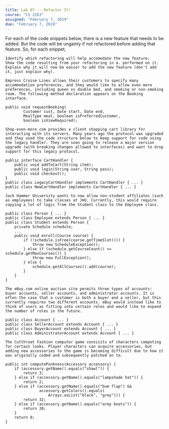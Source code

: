 ```yaml
---
title: Lab 07 -- Refactor It!
course: "CS 2263"
assigned: "February 7, 2019"
due: "February 7, 2019"
...
```


For each of the code snippets below, there is a new feature that needs to be added. But the code will be ungainly if not refactored before adding that feature. So, for each snippet,

    Identify which refactoring will help accomodate the new feature;
    Show the code resulting from your refactoring in a. performed on it.
    Explain why it will now be easier to add the new feature (don't add it, just explain why).

    Empress Cruise Lines allows their customers to specify many accommodation preferences, and they would like to allow even more preferences, including queen vs double bed, and smoking or non-smoking room. The following method declaration appears on the Booking interface.

    public void requestBooking(
            Customer cust, Date start, Date end,
            MealType meal, boolean isPreferredCustomer,
            boolean isViewRequired);

    Shop-even-more.com provides a client shopping cart library for interacting with its servers. Many years ago the protocol was upgraded and they used the code structure below to keep support for code using the legacy handler. They are soon going to release a major version upgrade (with breaking changes allowed to interfaces) and want to drop support for this legacy protocol.

    public interface CartHandler {
        public void addToCart(String item);
        public void login(String user, String pass);
        public void checkout();
    }
    public class LegacyCartHandler implements CartHandler { ... }
    public class NewCartHandler implements CartHandler { ... }

    Jack Hammer University wants to now allow non-student affiliates (such as employees) to take classes at JHU. Currently, this would require copying a lot of logic from the Student class to the Employee class.

    public class Person { ... }
    public class Employee extends Person { ... }
    public class Student extends Person {
        private Schedule schedule;
        ...
        public void enroll(Course course) {
            if (!schedule.isFree(course.getTimeSlot())) {
                throw new ScheduleException();
            } else if (schedule.getCourseCount() >= schedule.getMaxCourses()) {
                throw new FullException();
            } else {
                schedule.getAllCourses().add(course);
            }
        }
    }

    The eBuy.com online auction site permits three types of accounts: buyer accounts, seller accounts, and administrator accounts. It is often the case that a customer is both a buyer and a seller, but this currently requires two different accounts. eBuy would instead like to think of users as fitting into certain roles and would like to expand the number of roles in the future.

    public class Account { ... }
    public class SellerAccount extends Account { ... }
    public class BuyerAccount extends Account { ... }
    public class AdministratorAccount extends Account { ... }

    The Cutthroat Fashion computer game consisits of characters competing for certain looks. Player characters can acquire accessories, but adding new accessories to the game is becoming difficult due to how it was originally coded and subsequently patched on to.

    public int computePunkness(Accessory accessory) {
        if (accessory.getName().equals("shawl")) {
            return 3;
        } else if (accessory.getName().equals("lampshade hat")) {
            return 2;
        } else if (accessory.getName().equals("bum flap") &&
                   accessory.getColors().equals(
                       Arrays.asList("black", "grey"))) {
            return 32;
        } else if (accessory.getName().equals("army boots")) {
            return 20;
        }
        return 0;
    }
